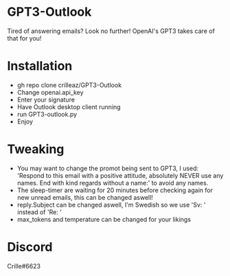 # GPT3-Outlook
Tired of answering emails? Look no further! OpenAI's GPT3 takes care of that for you!


# Installation
* gh repo clone crilleaz/GPT3-Outlook
* Change openai.api_key
* Enter your signature
* Have Outlook desktop client running
* run GPT3-outlook.py
* Enjoy

# Tweaking
* You may want to change the promot being sent to GPT3, I used: 'Respond to this email with a positive attitude, absolutely NEVER use any names. End with kind regards without a name:' to avoid any names.
* The sleep-timer are waiting for 20 minutes before checking again for new unread emails, this can be changed aswell!
* reply.Subject can be changed aswell, I'm Swedish so we use 'Sv: ' instead of 'Re: '
* max_tokens and temperature can be changed for your likings

# Discord
Crille#6623
